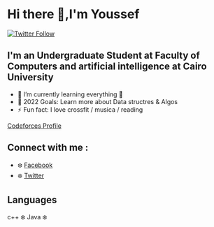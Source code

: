 # Hi there 👋,I'm Youssef


[![Twitter Follow](https://img.shields.io/twitter/follow/bakar10?color=1DA1F2&logo=twitter&style=for-the-badge)](https://twitter.com/yoyobunt)

## I'm an Undergraduate Student at Faculty of Computers and artificial intelligence at Cairo University

- 🌱 I’m currently learning everything 🤣
- 🥅 2022 Goals: Learn more about Data structres & Algos
- ⚡ Fun fact: I love crossfit / musica / reading 
 
 [Codeforces Profile](https://codeforces.com/profile/yoyobunt)
 
## Connect with me :
- ❄️ [Facebook](https://www.facebook.com/profile.php?id=100004525787159)
- ❄️ [Twitter](https://twitter.com/yoyobunt)


##  Languages 
 
c++  ❄️
Java ❄️
